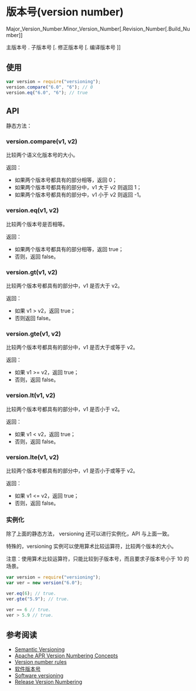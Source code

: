 
# 版本号(version number)

Major_Version_Number.Minor_Version_Number[.Revision_Number[.Build_Number]]

主版本号 . 子版本号 [. 修正版本号 [. 编译版本号 ]]

## 使用

```javascript
var version = require("versioning");
version.compare("6.0", "6"); // 0
version.eq("6.0", "6"); // true
```

## API

静态方法：

### version.compare(v1, v2)

比较两个语义化版本号的大小。

返回：

* 如果两个版本号都具有的部分相等，返回 0；
* 如果两个版本号都具有的部分中，v1 大于 v2 则返回 1；
* 如果两个版本号都具有的部分中，v1 小于 v2 则返回 -1。


### version.eq(v1, v2)

比较两个版本号是否相等。

返回：

* 如果两个版本号都具有的部分相等，返回 true；
* 否则，返回 false。

### version.gt(v1, v2)

比较两个版本号都具有的部分中，v1 是否大于 v2。

返回：

* 如果 v1 > v2，返回 true；
* 否则返回 false。

### version.gte(v1, v2)

比较两个版本号都具有的部分中，v1 是否大于或等于 v2。

返回：

* 如果 v1 >= v2，返回 true；
* 否则，返回 false。

### version.lt(v1, v2)

比较两个版本号都具有的部分中，v1 是否小于 v2。

返回：

* 如果 v1 < v2，返回 true；
* 否则，返回 false。

### version.lte(v1, v2)

比较两个版本号都具有的部分中，v1 是否小于或等于 v2。

返回：

* 如果 v1 <= v2，返回 true；
* 否则，返回 false。

### 实例化

除了上面的静态方法， versioning 还可以进行实例化，API 与上面一致。

特殊的，versioning 实例可以使用算术比较运算符，比较两个版本的大小。

注意：使用算术比较运算符，只能比较到子版本号，而且要求子版本号小于 10 的场景。

```javascript
var version = require("versioning");
var ver = new version("6.0");

ver.eq(6); // true.
ver.gte("5.9"); // true.

ver == 6 // true.
ver > 5.9 // true.
```


## 参考阅读

* [Semantic Versioning](http://semver.org/)
* [Apache APR Version Numbering Concepts](http://apr.apache.org/versioning.html)
* [Version number rules](http://mojo.codehaus.org/versions-maven-plugin/version-rules.html)
* [软件版本号](http://zh.wikipedia.org/wiki/%E8%BB%9F%E4%BB%B6%E7%89%88%E6%9C%AC%E8%99%9F)
* [Software versioning](http://en.wikipedia.org/wiki/Software_versioning)
* [Release Version Numbering](http://openacs.org/doc/eng-standards-versioning.html)
